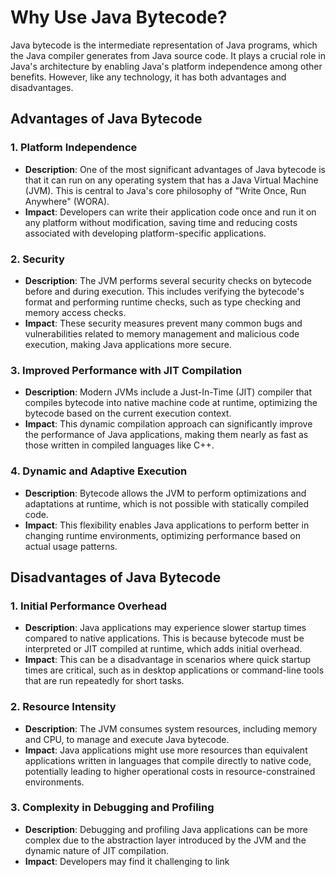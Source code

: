# Why Use Java Bytecode?

Java bytecode is the intermediate representation of Java programs, which the Java compiler generates from Java source code. It plays a crucial role in Java's architecture by enabling Java's platform independence among other benefits. However, like any technology, it has both advantages and disadvantages.

## Advantages of Java Bytecode

### 1. **Platform Independence**

- **Description**: One of the most significant advantages of Java bytecode is that it can run on any operating system that has a Java Virtual Machine (JVM). This is central to Java's core philosophy of "Write Once, Run Anywhere" (WORA).
- **Impact**: Developers can write their application code once and run it on any platform without modification, saving time and reducing costs associated with developing platform-specific applications.

### 2. **Security**

- **Description**: The JVM performs several security checks on bytecode before and during execution. This includes verifying the bytecode's format and performing runtime checks, such as type checking and memory access checks.
- **Impact**: These security measures prevent many common bugs and vulnerabilities related to memory management and malicious code execution, making Java applications more secure.

### 3. **Improved Performance with JIT Compilation**

- **Description**: Modern JVMs include a Just-In-Time (JIT) compiler that compiles bytecode into native machine code at runtime, optimizing the bytecode based on the current execution context.
- **Impact**: This dynamic compilation approach can significantly improve the performance of Java applications, making them nearly as fast as those written in compiled languages like C++.

### 4. **Dynamic and Adaptive Execution**

- **Description**: Bytecode allows the JVM to perform optimizations and adaptations at runtime, which is not possible with statically compiled code.
- **Impact**: This flexibility enables Java applications to perform better in changing runtime environments, optimizing performance based on actual usage patterns.

## Disadvantages of Java Bytecode

### 1. **Initial Performance Overhead**

- **Description**: Java applications may experience slower startup times compared to native applications. This is because bytecode must be interpreted or JIT compiled at runtime, which adds initial overhead.
- **Impact**: This can be a disadvantage in scenarios where quick startup times are critical, such as in desktop applications or command-line tools that are run repeatedly for short tasks.

### 2. **Resource Intensity**

- **Description**: The JVM consumes system resources, including memory and CPU, to manage and execute Java bytecode.
- **Impact**: Java applications might use more resources than equivalent applications written in languages that compile directly to native code, potentially leading to higher operational costs in resource-constrained environments.

### 3. **Complexity in Debugging and Profiling**

- **Description**: Debugging and profiling Java applications can be more complex due to the abstraction layer introduced by the JVM and the dynamic nature of JIT compilation.
- **Impact**: Developers may find it challenging to link
